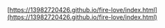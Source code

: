 [https://13982720426.github.io/fire-love/index.html](https://13982720426.github.io/fire-love/index.html)
